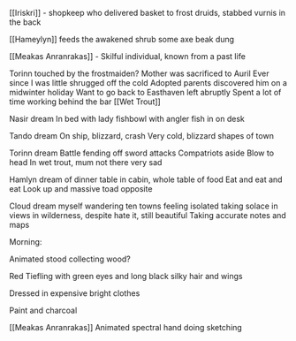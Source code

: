 [[Iriskri]] - shopkeep who delivered basket to frost druids, stabbed vurnis in the back

[[Hameylyn]] feeds the awakened shrub some axe beak dung

[[Meakas Anranrakas]] - Skilful individual, known from a past life

Torinn touched by the frostmaiden?
	Mother was sacrificed to Auril
	Ever since I was little shrugged off the cold
	Adopted parents discovered him on a midwinter holiday
	Want to go back to Easthaven left abruptly
	Spent a lot of time working behind the bar [[Wet Trout]]

Nasir dream
In bed with lady
fishbowl with angler fish in on desk

Tando dream
On ship, blizzard, crash
Very cold, blizzard shapes of town

Torinn dream
Battle fending off sword attacks
Compatriots aside
Blow to head
In wet trout, mum not there
very sad

Hamlyn
dream of dinner table in cabin, whole table of food
Eat and eat and eat
Look up and massive toad opposite

Cloud
dream myself wandering ten towns feeling isolated
taking solace in views in wilderness, despite hate it, still beautiful
Taking accurate notes and maps


Morning:

Animated stood collecting wood?

Red Tiefling with green eyes and long black silky hair and wings

Dressed in expensive bright clothes

Paint and charcoal

[[Meakas Anranrakas]]
Animated spectral hand doing sketching


